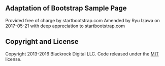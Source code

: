 ## Adaptation of Bootstrap Sample Page

Provided free of charge by startbootstrap.com
Amended by Ryu Izawa on 2017-05-21 with deep appreciation to startbootstrap.com

## Copyright and License

Copyright 2013-2016 Blackrock Digital LLC. Code released under the [MIT](https://github.com/BlackrockDigital/startbootstrap-creative/blob/gh-pages/LICENSE) license.
